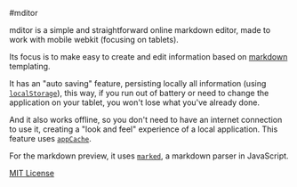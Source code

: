 #mditor

mditor is a simple and straightforward online markdown editor, made to work with mobile webkit (focusing on tablets).

Its focus is to make easy to create and edit information based on [markdown](http://en.wikipedia.org/wiki/Markdown) templating.

It has an "auto saving" feature, persisting locally all information (using [`localStorage`](http://www.w3.org/TR/webstorage/)), this way, if you run out of battery or need to change the application on your tablet, you won't lose what you've already done.

And it also works offline, so you don't need to have an internet connection to use it, creating a "look and feel" experience of a local application. This feature uses [`appCache`](http://www.w3.org/TR/offline-webapps/).

For the markdown preview, it uses [`marked`](https://github.com/chjj/marked), a markdown parser in JavaScript.



[MIT License](http://daniel.mit-license.org/)